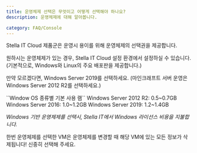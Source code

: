 ```yaml
---
title: 운영체제 선택은 무엇이고 어떻게 선택해야 하나요?
description: 운영체제에 대해 알아봅니다.

category: FAQ/Console
---
```


Stella IT Cloud 제품군은 운영시 용이를 위해 운영체제의 선택권을 제공합니다.  
  
원하시는 운영체제가 있는 경우, Stella IT Cloud 설정 환경에서 설정하실 수 있습니다. (기본적으로, Windows와 Linux의 주요 배포판을 제공합니다.)  
  
만약 모르겠다면, Windows Server 2019를 선택하세요. (마인크래프트 서버 운영은 Windows Server 2012 R2를 선택하세요.)

<alert type="warning">
``Window OS 종류별 기본 사용 램``
Windows Server 2012 R2: 0.5~0.7GB
Windows Server 2016: 1.0~1.2GB
Windows Server 2019: 1.2~1.4GB
</alert>
  
*Windows 기반 운영체제를 선택시, Stella IT에서 Windows 라이선스 비용을 지불합니다.*

<alert type="warning">
한번 운영체제를 선택한 VM은 운영체제를 변경할 때 해당 VM에 있는 모든 정보가 삭제됩니다! 신중히 선택해 주세요.
</alert>
